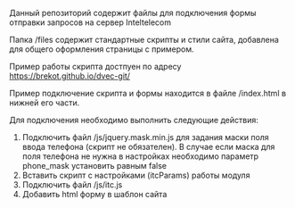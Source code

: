 Данный репозиторий содержит файлы для подключения формы отправки запросов на сервер Inteltelecom

Папка /files содержит стандартные скрипты и стили сайта, добавлена для общего оформления страницы с примером.

Пример работы скрипта достпуен по адресу <a href="https://brekot.github.io/dvec-git/" target="_blank">https://brekot.github.io/dvec-git/</a>

Пример подключение скрипта и формы находится в файле /index.html в нижней его части.

Для подключения необходимо выполнить следующие действия:

<ol>
    <li>Подключить файл /js/jquery.mask.min.js для задания маски поля ввода телефона (скрипт не обязателен). В случае если маска для поля телефона не нужна в настройках необходимо параметр phone_mask установить равным false</li>
    <li>Вставить скрипт с настройками (itcParams) работы модуля</li>
    <li>Подключить файл /js/itc.js</li>
    <li>Добавить html форму в шаблон сайта</li>
</ol>